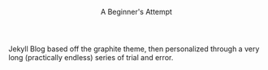 <html>
  <header>
<center><p><bold>A Beginner's Attempt</bold></p></center> 
  </header>
  <body>
<p>Jekyll Blog based off the graphite theme, then personalized through a very long (practically endless) series of trial and error.</p>
  </body>
</html>
